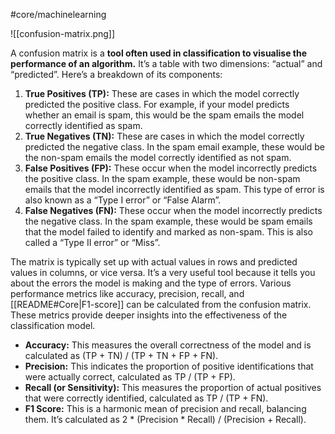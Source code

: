 #core/machinelearning

![[confusion-matrix.png]]

A confusion matrix is a **tool often used in classification to visualise the performance of an algorithm.** It’s a table with two dimensions: “actual” and “predicted”. Here’s a breakdown of its components:

1. **True Positives (TP):** These are cases in which the model correctly predicted the positive class. For example, if your model predicts whether an email is spam, this would be the spam emails the model correctly identified as spam.
2. **True Negatives (TN):** These are cases in which the model correctly predicted the negative class. In the spam email example, these would be the non-spam emails the model correctly identified as not spam.
3. **False Positives (FP):** These occur when the model incorrectly predicts the positive class. In the spam example, these would be non-spam emails that the model incorrectly identified as spam. This type of error is also known as a “Type I error” or “False Alarm”.
4. **False Negatives (FN):** These occur when the model incorrectly predicts the negative class. In the spam example, these would be spam emails that the model failed to identify and marked as non-spam. This is also called a “Type II error” or “Miss”.

The matrix is typically set up with actual values in rows and predicted values in columns, or vice versa. It’s a very useful tool because it tells you about the errors the model is making and the type of errors. Various performance metrics like accuracy, precision, recall, and [[README#Core|F1-score]] can be calculated from the confusion matrix. These metrics provide deeper insights into the effectiveness of the classification model.

- **Accuracy:** This measures the overall correctness of the model and is calculated as (TP + TN) / (TP + TN + FP + FN).
- **Precision:** This indicates the proportion of positive identifications that were actually correct, calculated as TP / (TP + FP).
- **Recall (or Sensitivity):** This measures the proportion of actual positives that were correctly identified, calculated as TP / (TP + FN).
- **F1 Score:** This is a harmonic mean of precision and recall, balancing them. It’s calculated as 2 * (Precision * Recall) / (Precision + Recall).
